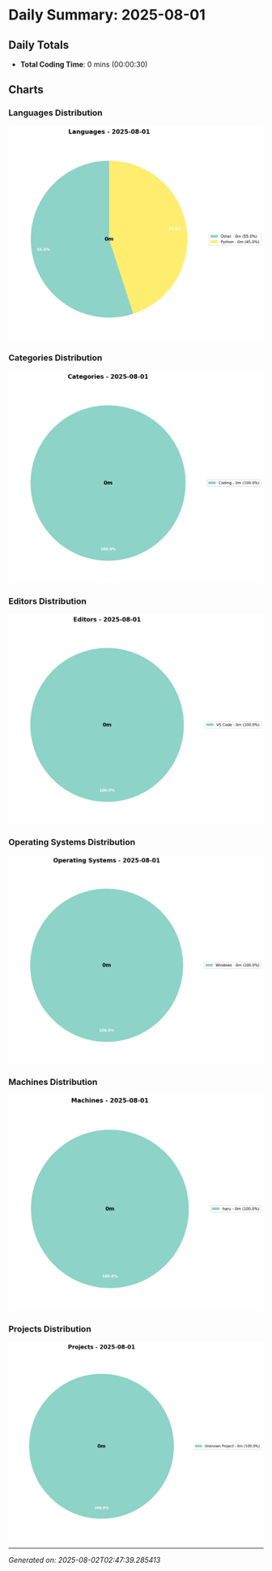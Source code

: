 # Daily Summary: 2025-08-01

## Daily Totals
- **Total Coding Time**: 0 mins (00:00:30)

## Charts

### Languages Distribution
![Languages](/charts/languages_-_2025-08-01.png)

### Categories Distribution
![Categories](/charts/categories_-_2025-08-01.png)

### Editors Distribution
![Editors](/charts/editors_-_2025-08-01.png)

### Operating Systems Distribution
![Operating Systems](/charts/operating_systems_-_2025-08-01.png)

### Machines Distribution
![Machines](/charts/machines_-_2025-08-01.png)

### Projects Distribution
![Projects](/charts/projects_-_2025-08-01.png)

---
*Generated on: 2025-08-02T02:47:39.285413*
